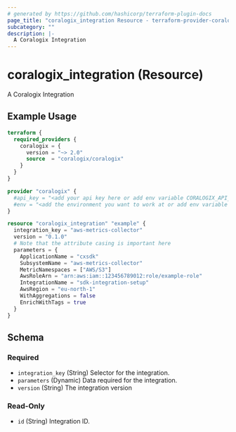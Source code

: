 ```yaml
---
# generated by https://github.com/hashicorp/terraform-plugin-docs
page_title: "coralogix_integration Resource - terraform-provider-coralogix"
subcategory: ""
description: |-
  A Coralogix Integration
---
```


# coralogix_integration (Resource)

A Coralogix Integration

## Example Usage

```terraform
terraform {
  required_providers {
    coralogix = {
      version = "~> 2.0"
      source  = "coralogix/coralogix"
    }
  }
}

provider "coralogix" {
  #api_key = "<add your api key here or add env variable CORALOGIX_API_KEY>"
  #env = "<add the environment you want to work at or add env variable CORALOGIX_ENV>"
}

resource "coralogix_integration" "example" {
  integration_key = "aws-metrics-collector"
  version = "0.1.0"
  # Note that the attribute casing is important here
  parameters = {
    ApplicationName = "cxsdk"
    SubsystemName = "aws-metrics-collector"
    MetricNamespaces = ["AWS/S3"]
    AwsRoleArn = "arn:aws:iam::123456789012:role/example-role"
    IntegrationName = "sdk-integration-setup"
    AwsRegion = "eu-north-1"
    WithAggregations = false
    EnrichWithTags = true
  }
}
```

<!-- schema generated by tfplugindocs -->
## Schema

### Required

- `integration_key` (String) Selector for the integration.
- `parameters` (Dynamic) Data required for the integration.
- `version` (String) The integration version

### Read-Only

- `id` (String) Integration ID.
